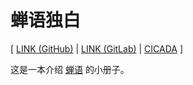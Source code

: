 # 蝉语独白

[ [LINK (GitHub)](https://readonly.link/books/github.com/xieyuheng/cicada-monologues)
| [LINK (GitLab)](https://readonly.link/books/gitlab.com/xieyuheng/cicada-monologues)
| [CICADA](https://cicada-lang.org) ]

这是一本介绍 [蝉语](https://cicada-lang.org) 的小册子。
